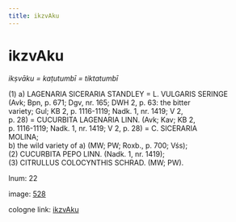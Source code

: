 ```yaml
---
title: ikzvAku
---
```


# ikzvAku

<i>ikṣvāku = kaṭutumbī = tiktatumbī</i>  <div n="P" />(1) a) <bot>LAGENARIA SICERARIA STANDLEY</bot> = <bot>L. VULGARIS SERINGE</bot> <div n="lb" />(Avk; Bpn, p. 671; Dgv, nr. 165; DWH 2, p. 63: the bitter <div n="lb" />variety; Gul; KB 2, p. 1116-1119; Nadk. 1, nr. 1419; V 2, <div n="lb" />p. 28) = <bot>CUCURBITA LAGENARIA LINN.</bot> (Avk; Kav; KB 2, <div n="lb" />p. 1116-1119; Nadk. 1, nr. 1419; V 2, p. 28) = <bot>C. SICERARIA <div n="lb" />MOLINA</bot>; <div n="P" />b) the wild variety of a) (MW; PW; Roxb., p. 700; Vśs); <div n="P" />(2) <bot>CUCURBITA PEPO LINN.</bot> (Nadk. 1, nr. 1419); <div n="P" />(3) <bot>CITRULLUS COLOCYNTHIS SCHRAD.</bot> (MW; PW).

lnum: 22

image: [528](https://www.sanskrit-lexicon.uni-koeln.de/scans/csl-apidev/servepdf.php?dict=snp&page=528)

cologne link: [ikzvAku](https://sanskrit-lexicon.uni-koeln.de/scans/csl-apidev/getword.php?dict=snp&key=ikzvAku)

